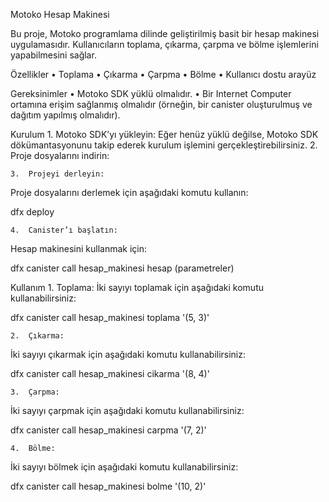 
Motoko Hesap Makinesi

Bu proje, Motoko programlama dilinde geliştirilmiş basit bir hesap makinesi uygulamasıdır. Kullanıcıların toplama, çıkarma, çarpma ve bölme işlemlerini yapabilmesini sağlar.

Özellikler
	•	Toplama
	•	Çıkarma
	•	Çarpma
	•	Bölme
	•	Kullanıcı dostu arayüz

Gereksinimler
	•	Motoko SDK yüklü olmalıdır.
	•	Bir Internet Computer ortamına erişim sağlanmış olmalıdır (örneğin, bir canister oluşturulmuş ve dağıtım yapılmış olmalıdır).

Kurulum
	1.	Motoko SDK’yı yükleyin:
Eğer henüz yüklü değilse, Motoko SDK dökümantasyonunu takip ederek kurulum işlemini gerçekleştirebilirsiniz.
	2.	Proje dosyalarını indirin:


	3.	Projeyi derleyin:
Proje dosyalarını derlemek için aşağıdaki komutu kullanın:

dfx deploy


	4.	Canister’ı başlatın:
Hesap makinesini kullanmak için:

dfx canister call hesap_makinesi hesap (parametreler)



Kullanım
	1.	Toplama:
İki sayıyı toplamak için aşağıdaki komutu kullanabilirsiniz:

dfx canister call hesap_makinesi toplama '(5, 3)'


	2.	Çıkarma:
İki sayıyı çıkarmak için aşağıdaki komutu kullanabilirsiniz:

dfx canister call hesap_makinesi cikarma '(8, 4)'


	3.	Çarpma:
İki sayıyı çarpmak için aşağıdaki komutu kullanabilirsiniz:

dfx canister call hesap_makinesi carpma '(7, 2)'


	4.	Bölme:
İki sayıyı bölmek için aşağıdaki komutu kullanabilirsiniz:

dfx canister call hesap_makinesi bolme '(10, 2)'
